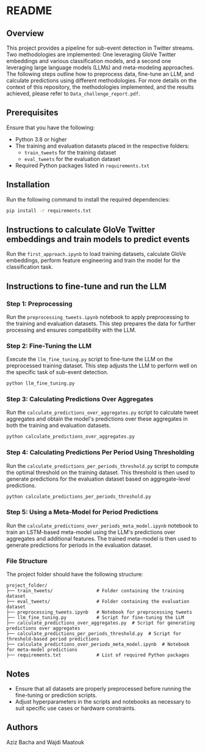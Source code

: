# README

## Overview
This project provides a pipeline for sub-event detection in Twitter streams. Two methodologies are implemented: One leveraging GloVe Twitter embeddings and various classification models, and a second one leveraging large language models (LLMs) and meta-modeling approaches. The following steps outline how to preprocess data, fine-tune an LLM, and calculate predictions using different methodologies. For more details on the context of this repository, the methodologies implemented, and the results achieved, please refer to `Data_challenge_report.pdf`.

## Prerequisites
Ensure that you have the following:
- Python 3.8 or higher
- The training and evaluation datasets placed in the respective folders:
  - `train_tweets` for the training dataset
  - `eval_tweets` for the evaluation dataset
- Required Python packages listed in `requirements.txt`

## Installation
Run the following command to install the required dependencies:

```bash
pip install -r requirements.txt
```

## Instructions to calculate GloVe Twitter embeddings and train models to predict events
Run the `first_approach.ipynb` to load training datasets, calculate GloVe embeddings, perform feature engineering and train the model for the classification task.

## Instructions to fine-tune and run the LLM 

### Step 1: Preprocessing
Run the `preprocessing_tweets.ipynb` notebook to apply preprocessing to the training and evaluation datasets. This step prepares the data for further processing and ensures compatibility with the LLM.

### Step 2: Fine-Tuning the LLM
Execute the `llm_fine_tuning.py` script to fine-tune the LLM on the preprocessed training dataset. This step adjusts the LLM to perform well on the specific task of sub-event detection.

```bash
python llm_fine_tuning.py
```

### Step 3: Calculating Predictions Over Aggregates
Run the `calculate_predictions_over_aggregates.py` script to calculate tweet aggregates and obtain the model's predictions over these aggregates in both the training and evaluation datasets.

```bash
python calculate_predictions_over_aggregates.py
```

### Step 4: Calculating Predictions Per Period Using Thresholding
Run the `calculate_predictions_per_periods_threshold.py` script to compute the optimal threshold on the training dataset. This threshold is then used to generate predictions for the evaluation dataset based on aggregate-level predictions.

```bash
python calculate_predictions_per_periods_threshold.py
```

### Step 5: Using a Meta-Model for Period Predictions
Run the `calculate_predictions_over_periods_meta_model.ipynb` notebook to train an LSTM-based meta-model using the LLM's predictions over aggregates and additional features. The trained meta-model is then used to generate predictions for periods in the evaluation dataset.

### File Structure
The project folder should have the following structure:

```
project_folder/
├── train_tweets/                # Folder containing the training dataset
├── eval_tweets/                 # Folder containing the evaluation dataset
├── preprocessing_tweets.ipynb   # Notebook for preprocessing tweets
├── llm_fine_tuning.py           # Script for fine-tuning the LLM
├── calculate_predictions_over_aggregates.py  # Script for generating predictions over aggregates
├── calculate_predictions_per_periods_threshold.py  # Script for threshold-based period predictions
├── calculate_predictions_over_periods_meta_model.ipynb  # Notebook for meta-model predictions
├── requirements.txt             # List of required Python packages
```

## Notes
- Ensure that all datasets are properly preprocessed before running the fine-tuning or prediction scripts.
- Adjust hyperparameters in the scripts and notebooks as necessary to suit specific use cases or hardware constraints.

## Authors
Aziz Bacha and Wajdi Maatouk
